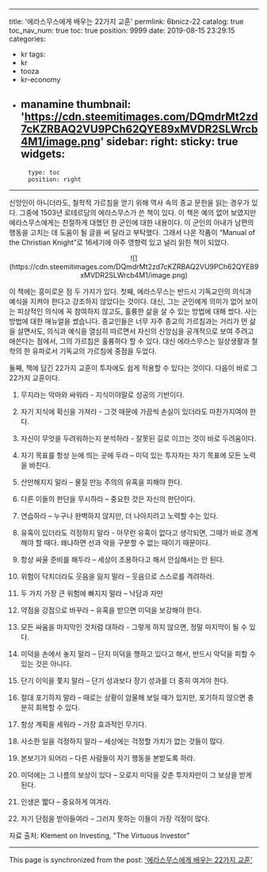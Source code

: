 
---
title: '에라스무스에게 배우는 22가지 교훈'
permlink: 6bnicz-22
catalog: true
toc_nav_num: true
toc: true
position: 9999
date: 2019-08-15 23:29:15
categories:
- kr
tags:
- kr
- tooza
- kr-economy
- manamine
thumbnail: 'https://cdn.steemitimages.com/DQmdrMt2zd7cKZRBAQ2VU9PCh62QYE89xMVDR2SLWrcb4M1/image.png'
sidebar:
    right:
        sticky: true
widgets:
    -
        type: toc
        position: right
---


신앙인이 아니더라도, 철학적 가르침을 얻기 위해 역사 속의 종교 문헌을 읽는 경우가 있다. 그중에 1503년 로테르담의 에라스무스가 쓴 책이 있다. 이 책은 예의 없어 보였지만 에라스무스에게는 친절하게 대했던 한 군인에 대한 내용이다. 이 군인의 아내가 남편의 행동을 고치는 데 도움이 될 글을 써 달라고 부탁했다. 그래서 나온 작품이 “Manual of the Christian Knight”로 16세기에 아주 영향력 있고 널리 읽힌 책이 되었다.

<center>
![](https://cdn.steemitimages.com/DQmdrMt2zd7cKZRBAQ2VU9PCh62QYE89xMVDR2SLWrcb4M1/image.png)
</center>

이 책에는 흥미로운 점 두 가지가 있다. 첫째, 에라스무스는 반드시 기독교인의 의식과 예식을 지켜야 한다고 강조하지 않았다는 것이다. 대신, 그는 군인에게 의미가 없어 보이는 피상적인 의식에 꼭 참여하지 않고도, 훌륭한 삶을 살 수 있는 방법에 대해 썼다. 사는 방법에 대한 매뉴얼을 썼습니다. 종교인들은 너무 자주 종교의 가르침과는 거리가 먼 삶을 살면서도, 의식과 예식을 열심히 따르면서 자신의 신앙심을 공개적으로 보여 주려고 애쓴다는 점에서, 그의 가르침은 훌륭하다 할 수 있다. 대신 에라스무스는 일상생활과 철학의 한 유파로서 기독교의 가르침에 중점을 두었다.​

둘째, 책에 담긴 22가지 교훈이 투자에도 쉽게 적용할 수 있다는 것이다. 다음이 바로 그 22가지 교훈이다.​

1. 무지라는 악마와 싸워라 - 지식이야말로 성공의 기반이다.​

2. 자기 지식에 확신을 가져라 - 그것 때문에 가끔씩 손실이 있더라도 마찬가지여야 한다.​

3. 자신이 무엇을 두려워하는지 분석하라 - 잘못된 길로 이끄는 것이 바로 두려움이다.​

4. 자기 목표를 항상 눈에 띄는 곳에 두라 – 미덕 있는 투자자는 자기 목표에 모든 노력을 바친다.​

5. 산만해지지 말라 – 물질 만능 주의의 유혹을 피해야 한다.​

6. 다른 이들의 판단을 무시하라 – 중요한 것은 자신의 판단이다.​

7. 연습하라 – 누구나 완벽하지 않지만, 더 나아지려고 노력할 수는 있다.​

8. 유혹이 있더라도 걱정하지 말라 - 아무런 유혹이 없다고 생각되면, 그때가 바로 경계해야 할 때다. 왜냐하면 선과 악을 구분할 수 없는 때이기 때문이다.​

9. 항상 싸울 준비를 해두라 – 세상이 조용하다고 해서 안심해서는 안 된다.​

10. 위험이 닥치더라도 웃음을 잃지 말라 – 웃음으로 스스로를 격려하라.​

11. 두 가지 가장 큰 위험에 빠지지 말라 – 낙담과 자만​

12. 약점을 강점으로 바꾸라 – 유혹을 받으면 미덕을 보강해야 한다.​

13. 모든 싸움을 마지막인 것처럼 대하라 - 그렇게 하지 않으면, 정말 마지막이 될 수 있다.​

14. 미덕을 손에서 놓지 말라 – 단지 미덕을 행하고 있다고 해서, 반드시 악덕을 피할 수 있는 것은 아니다.​

15. 단기 이익을 쫓지 말라 – 단기 성과보다 장기 성과를 더 중히 여겨야 한다.​

16. 절대 포기하지 말라 – 때로는 상황이 암울해 보일 때가 있지만, 포기하지 않으면 충분히 회복할 수 있다.​

17. 항상 계획을 세워라 – 가장 효과적인 무기다.​

18. 사소한 일을 걱정하지 말라 – 세상에는 걱정할 가치가 없는 것들이 많다.​

19. 본보기가 되어라 – 다른 사람들이 자기 행동을 본받도록 하라.​

20. 미덕에는 그 나름의 보상이 있다 – 오로지 미덕을 갖춘 투자자만이 그 보상을 받게 된다.​

21. 인생은 짧다 – 중요하게 여겨라.​

22. 자기 단점을 받아들여라 – 그러지 못하는 이들이 가장 걱정이 많다.​

자료 출처: Klement on Investing, "The Virtuous Investor"

- - -

This page is synchronized from the post: ['에라스무스에게 배우는 22가지 교훈'](https://steemit.com/@pius.pius/6bnicz-22)
